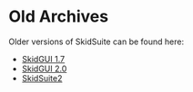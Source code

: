 # Old Archives

Older versions of SkidSuite can be found here:
* [SkidGUI 1.7](archive/skidgui-1/)
* [SkidGUI 2.0](archive/skidgui-2/)
* [SkidSuite2](archive/skidsuite-2/)